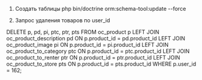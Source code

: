 1. Создать таблицы 
php bin/doctrine orm:schema-tool:update --force

2. Запрос удаления товаров по user_id

DELETE p, pd, pi, ptc, ptr, pts FROM oc_product p LEFT JOIN oc_product_description pd ON p.product_id = pd.product_id LEFT JOIN oc_product_image pi ON p.product_id = pi.product_id LEFT JOIN oc_product_to_category ptc ON p.product_id = ptc.product_id LEFT JOIN oc_product_to_renter ptr ON p.product_id = ptr.product_id LEFT JOIN oc_product_to_store pts ON p.product_id = pts.product_id WHERE p.user_id = 162;